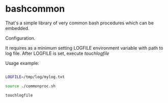 # bashcommon

That's a simple library of very common bash procedures which can be embedded.<br>

Configuration.<br>

It requires as a minimum setting LOGFILE environment variable with path to log file. After LOGFILE is set, execute *touchlogfile*

Usage example:
```bash

LOGFILE=/tmp/log/mylog.txt

source ./commonproc.sh

touchlogfile
```
